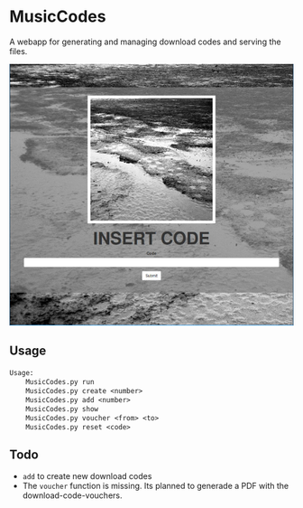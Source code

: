 MusicCodes
==========

A webapp for generating and managing download codes and serving the files.

![screenshot](screenshot.jpg)

## Usage ##

```
Usage:
    MusicCodes.py run
    MusicCodes.py create <number>
    MusicCodes.py add <number>
    MusicCodes.py show
    MusicCodes.py voucher <from> <to>
    MusicCodes.py reset <code>

```

## Todo ##
- `add` to create new download codes
- The `voucher` function is missing. Its planned to generade a PDF with the download-code-vouchers.
